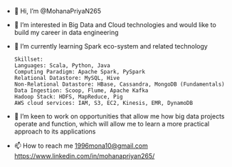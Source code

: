 - 👋 Hi, I’m @MohanaPriyaN265
- 👀 I’m interested in Big Data and Cloud technologies and would like to build my career in data engineering
- 🌱 I’m currently learning Spark eco-system and related technology

      Skillset:
      Languages: Scala, Python, Java
      Computing Paradigm: Apache Spark, PySpark
      Relational Datastore: MySQL, Hive
      Non-Relational Datastore: HBase, Cassandra, MongoDB (Fundamentals)
      Data Ingestion: Scoop, Flume, Apache Kafka
      Hadoop Stack: HDFS, MapReduce, Pig
      AWS cloud services: IAM, S3, EC2, Kinesis, EMR, DynamoDB

- 💞️ I’m keen to work on opportunities that allow me how big data projects operate and function, which will allow me to learn a more practical
      approach to its applications
- 📫 How to reach me 
      1996mona10@gmail.com
      https://www.linkedin.com/in/mohanapriyan265/
  

<!---
MohanaPriyaN265/MohanaPriyaN265 is a ✨ special ✨ repository because its `README.md` (this file) appears on your GitHub profile.
You can click the Preview link to take a look at your changes.
--->
